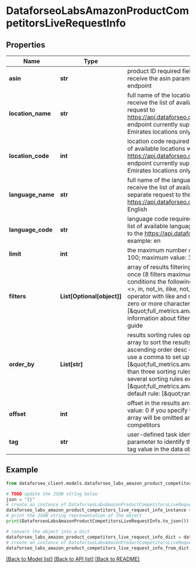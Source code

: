 # DataforseoLabsAmazonProductCompetitorsLiveRequestInfo


## Properties

Name | Type | Description | Notes
------------ | ------------- | ------------- | -------------
**asin** | **str** | product ID required field unique product identifier (ASIN) on Amazon; you can receive the asin parameter by making a separate request to the Amazon Products endpoint | [optional] 
**location_name** | **str** | full name of the location required field if don’t specify location_code you can receive the list of available locations with their location_name by making a separate request to https://api.dataforseo.com/v3/dataforseo_labs/locations_and_languages; Note: this endpoint currently supports the US, Egypt, Saudi Arabia, and the United Arab Emirates locations only; example: United States | [optional] 
**location_code** | **int** | location code required field if don’t specify location_name you can receive the list of available locations with their location_code by making a separate request to https://api.dataforseo.com/v3/dataforseo_labs/locations_and_languages; Note: this endpoint currently supports the US, Egypt, Saudi Arabia, and the United Arab Emirates locations only; example: 2840 | [optional] 
**language_name** | **str** | full name of the language required field if don’t specify language_code you can receive the list of available languages with their language_name by making a separate request to the https://api.dataforseo.com/v3/dataforseo_labs/locations_and_languages example: English | [optional] 
**language_code** | **str** | language code required field if don’t specify language_name you can receive the list of available languages with their language_code by making a separate request to the https://api.dataforseo.com/v3/dataforseo_labs/locations_and_languages example: en | [optional] 
**limit** | **int** | the maximum number of products in the results array optional field default value: 100; maximum value: 1000 | [optional] 
**filters** | **List[Optional[object]]** | array of results filtering parameters optional field you can add several filters at once (8 filters maximum) you should set a logical operator and, or between the conditions the following operators are supported: regex, not_regex, &lt;, &lt;&#x3D;, &gt;, &gt;&#x3D;, &#x3D;, &lt;&gt;, in, not_in, ilike, not_ilike, like, not_like, match, not_match you can use the % operator with like and not_like, as well as ilike and not_ilike to match any string of zero or more characters example: [\&quot;full_metrics.amazon_serp.pos_1\&quot;,\&quot;&gt;\&quot;, 20] for more information about filters, please refer to Dataforseo Labs – Filters or this help center guide | [optional] 
**order_by** | **List[str]** | results sorting rules optional field you can use the same values as in the filters array to sort the results possible sorting types: asc – results will be sorted in the ascending order desc – results will be sorted in the descending order you should use a comma to set up a sorting parameter example: [\&quot;full_metrics.amazon_serp.pos_1,desc\&quot;] note that you can set no more than three sorting rules in a single request you should use a comma to separate several sorting rules example: [\&quot;full_metrics.amazon_serp.pos_1,desc\&quot;,\&quot;avg_position,desc\&quot;] default rule: [\&quot;ranked_serp_element.serp_item.rank_group,asc\&quot;] | [optional] 
**offset** | **int** | offset in the results array of returned product competitors optional field default value: 0 if you specify the 10 value, the first ten product competitors in the results array will be omitted and the data will be provided for the successive product competitors | [optional] 
**tag** | **str** | user-defined task identifier optional field the character limit is 255 you can use this parameter to identify the task and match it with the result you will find the specified tag value in the data object of the response | [optional] 

## Example

```python
from dataforseo_client.models.dataforseo_labs_amazon_product_competitors_live_request_info import DataforseoLabsAmazonProductCompetitorsLiveRequestInfo

# TODO update the JSON string below
json = "{}"
# create an instance of DataforseoLabsAmazonProductCompetitorsLiveRequestInfo from a JSON string
dataforseo_labs_amazon_product_competitors_live_request_info_instance = DataforseoLabsAmazonProductCompetitorsLiveRequestInfo.from_json(json)
# print the JSON string representation of the object
print(DataforseoLabsAmazonProductCompetitorsLiveRequestInfo.to_json())

# convert the object into a dict
dataforseo_labs_amazon_product_competitors_live_request_info_dict = dataforseo_labs_amazon_product_competitors_live_request_info_instance.to_dict()
# create an instance of DataforseoLabsAmazonProductCompetitorsLiveRequestInfo from a dict
dataforseo_labs_amazon_product_competitors_live_request_info_from_dict = DataforseoLabsAmazonProductCompetitorsLiveRequestInfo.from_dict(dataforseo_labs_amazon_product_competitors_live_request_info_dict)
```
[[Back to Model list]](../README.md#documentation-for-models) [[Back to API list]](../README.md#documentation-for-api-endpoints) [[Back to README]](../README.md)


